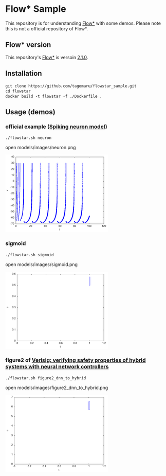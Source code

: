 # Flow* Sample
This repository is for understanding [Flow*](https://flowstar.org/) with some demos. Please note this is not a official repository of Flow*.

## Flow* version
This repository's [Flow*](https://flowstar.org/) is versoin [2.1.0](https://www.cs.colorado.edu/~xich8622/src/flowstar-2.1.0.tar.gz).

## Installation
```
git clone https://github.com/tagomaru/flowstar_sample.git
cd flowstar
docker build -t flowstar -f ./Dockerfile .
```

## Usage (demos)
### official example ([Spiking neuron model](https://flowstar.org/examples/))
```
./flowstar.sh neuron
```

open models/images/neuron.png

<img src="resources/images/neuron.png" width="320pt">

### sigmoid
```
./flowstar.sh sigmoid
```

open models/images/sigmoid.png

<img src="resources/images/sigmoid.png" width="320pt">

### figure2 of [Verisig: verifying safety properties of hybrid systems with neural network controllers](https://arxiv.org/pdf/1811.01828.pdf)
```
./flowstar.sh figure2_dnn_to_hybrid
```

open models/images/figure2_dnn_to_hybrid.png

<img src="resources/images/figure2_dnn_to_hybrid.png" width="320pt">
